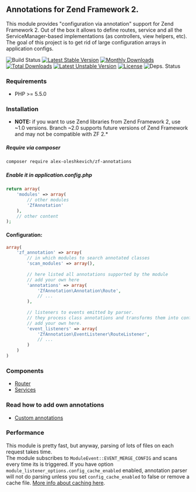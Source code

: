 ## Annotations for Zend Framework 2.

This module provides "configuration via annotation" support for Zend Framework 2.
Out of the box it allows to define routes, service and all the ServiceManager-based implementations (as controllers, view helpers, etc).  
The goal of this project is to get rid of large configuration arrays in application configs.

![Build Status](https://travis-ci.org/alex-oleshkevich/zf-annotations.svg)
[![Latest Stable Version](https://poser.pugx.org/alex-oleshkevich/zf-annotations/v/stable.svg)](https://packagist.org/packages/alex-oleshkevich/zf-annotations) 
[![Monthly Downloads](https://poser.pugx.org/phpunit/phpunit/d/monthly)](https://packagist.org/packages/phpunit/phpunit)
[![Total Downloads](https://poser.pugx.org/alex-oleshkevich/zf-annotations/downloads.svg)](https://packagist.org/packages/alex-oleshkevich/zf-annotations) 
[![Latest Unstable Version](https://poser.pugx.org/alex-oleshkevich/zf-annotations/v/unstable.svg)](https://packagist.org/packages/alex-oleshkevich/zf-annotations) 
[![License](https://poser.pugx.org/alex-oleshkevich/zf-annotations/license.svg)](https://packagist.org/packages/alex-oleshkevich/zf-annotations)
![Deps. Status](https://www.versioneye.com/user/projects/54d47c133ca08495310002b0/badge.svg?style=flat)

### Requirements
* PHP >= 5.5.0

### Installation

* **NOTE:** if you want to use Zend libraries from Zend Framework 2, use ~1.0 versions. Branch ~2.0 supports future versions of Zend Framework and may not be compatible with ZF 2.*

##### Require via composer

```bash
composer require alex-oleshkevich/zf-annotations
```

##### Enable it in application.config.php
```php
return array(
    'modules' => array(
        // other modules
        'ZfAnnotation'
    ),
    // other content
);
```

#### Configuration:
```php
array(
    'zf_annotation' => array(
        // in which modules to search annotated classes
        'scan_modules' => array(),
                             
        // here listed all annotations supported by the module
        // add your own here
        'annotations' => array(
            'ZfAnnotation\Annotation\Route',
            // ...
        ),
        
        // listeners to events emitted by parser. 
        // they process class annotations and transforms them into config values
        // add your own here.
        'event_listeners' => array(
            'ZfAnnotation\EventListener\RouteListener',
            // ...
        )
    )
)
```

### Components
 * [Router](docs/router.md)
 * [Services](docs/services.md)

### Read how to add own annotations
* [Custom annotations](docs/custom-annotations.md)

### Performance
This module is pretty fast, but anyway, parsing of lots of files on each request takes time.  
The module subscribes to `ModuleEvent::EVENT_MERGE_CONFIG` and scans every time its is triggered.  If you have option 
`module_listener_options.config_cache_enabled` enabled, annotation parser will not do parsing unless you set `config_cache_enabled` to false or remove a cache file. [More info about caching here](https://akrabat.com/caching-your-zf2-merged-configuration/).
